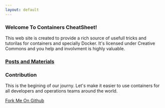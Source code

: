 ```yaml
---
layout: default
---
```


### Welcome To Containers CheatSheet!

This web site is created to provide a rich source of usefull tricks and tutorilas for containers and specially Docker. It's licensed under Creative Commons and you help and involvment is highly valuable.

<h3><a class="post-link" href="{{ 'posts.html' | prepend: site.baseurl }}">Posts and Materials</a></h3>



### Contribution

This is the begining of our journy. Let's make it easier to use containers for all developers and operations teams around the world.

[Fork Me On Github](http://github.com/boynux/containers-cheatsheet)
